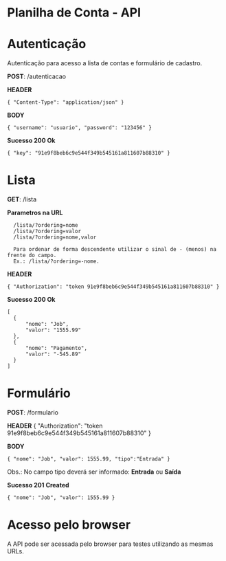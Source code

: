 # Planilha de Conta - API



# Autenticação

  Autenticação para acesso a lista de contas e formulário de cadastro.
  
  **POST**: /autenticacao
  
  **HEADER**
  
    { "Content-Type": "application/json" }
    
  **BODY**
  
    { "username": "usuario", "password": "123456" }
  
  
  **Sucesso 200 Ok**
  
    { "key": "91e9f8beb6c9e544f349b545161a811607b88310" }
  
      
# Lista

  **GET**: /lista
     
   **Parametros na URL** 
     
      /lista/?ordering=nome
      /lista/?ordering=valor
      /lista/?ordering=nome,valor
      
      Para ordenar de forma descendente utilizar o sinal de - (menos) na frente do campo. 
      Ex.: /lista/?ordering=-nome.
  
  
  **HEADER**
  
    { "Authorization": "token 91e9f8beb6c9e544f349b545161a811607b88310" }
  
  
  **Sucesso 200 Ok**
  
    [
      {
          "nome": "Job",
          "valor": "1555.99"
      },
      {
          "nome": "Pagamento",
          "valor": "-545.89"
      }
    ]


# Formulário

  **POST**: /formulario
  
  **HEADER**
    { "Authorization": "token 91e9f8beb6c9e544f349b545161a811607b88310" }
  
  **BODY**
  
    { "nome": "Job", "valor": 1555.99, "tipo":"Entrada" }
      
  Obs.: No campo tipo deverá ser informado: **Entrada** ou **Saída**
    
  **Sucesso 201 Created**
  
    { "nome": "Job", "valor": 1555.99 }
  
  
  
# Acesso pelo browser

A API pode ser acessada pelo browser para testes utilizando as mesmas URLs.
